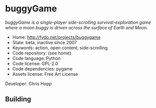 # buggyGame

_buggyGame is a single-player side-scrolling survival-exploration game where a moon buggy is driven across the surface of Earth and Moon._

- Home: http://fydo.net/projects/buggygame
- State: beta, inactive since 2007
- Keywords: action, open content, side-scrolling
- Code repository: (see home)
- Code language: Python
- Code license: GPL-2.0
- Code dependencies: pygame
- Assets license: Free Art License

Developer: Chris Hopp

## Building
